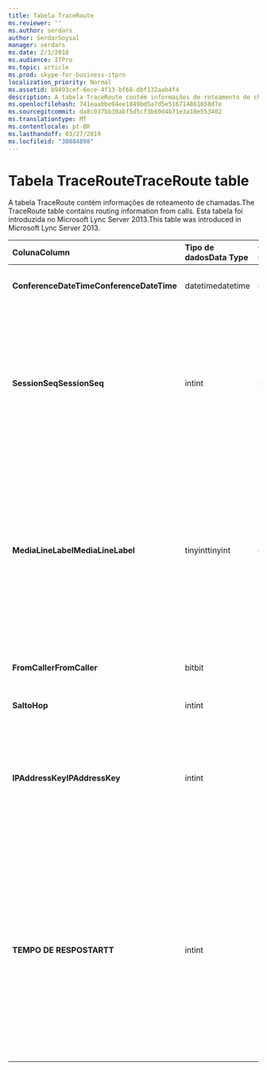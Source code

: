 ```yaml
---
title: Tabela TraceRoute
ms.reviewer: ''
ms.author: serdars
author: SerdarSoysal
manager: serdars
ms.date: 2/1/2018
ms.audience: ITPro
ms.topic: article
ms.prod: skype-for-business-itpro
localization_priority: Normal
ms.assetid: b9493cef-6ece-4f13-bf68-dbf132aab4f4
description: A tabela TraceRoute contém informações de roteamento de chamadas. Esta tabela foi introduzida no Microsoft Lync Server 2013.
ms.openlocfilehash: 741eaabbe94ee1849bd5a7d5e516714861658d7e
ms.sourcegitcommit: da8c037bb30abf5d5cf3b60d4b71e3a10e553402
ms.translationtype: MT
ms.contentlocale: pt-BR
ms.lasthandoff: 03/27/2019
ms.locfileid: "30884898"
---
```

# <a name="traceroute-table"></a><span data-ttu-id="22a6a-104">Tabela TraceRoute</span><span class="sxs-lookup"><span data-stu-id="22a6a-104">TraceRoute table</span></span>
 
<span data-ttu-id="22a6a-105">A tabela TraceRoute contém informações de roteamento de chamadas.</span><span class="sxs-lookup"><span data-stu-id="22a6a-105">The TraceRoute table contains routing information from calls.</span></span> <span data-ttu-id="22a6a-106">Esta tabela foi introduzida no Microsoft Lync Server 2013.</span><span class="sxs-lookup"><span data-stu-id="22a6a-106">This table was introduced in Microsoft Lync Server 2013.</span></span>
  
|<span data-ttu-id="22a6a-107">**Coluna**</span><span class="sxs-lookup"><span data-stu-id="22a6a-107">**Column**</span></span>|<span data-ttu-id="22a6a-108">**Tipo de dados**</span><span class="sxs-lookup"><span data-stu-id="22a6a-108">**Data Type**</span></span>|<span data-ttu-id="22a6a-109">**Chave/índice**</span><span class="sxs-lookup"><span data-stu-id="22a6a-109">**Key/Index**</span></span>|<span data-ttu-id="22a6a-110">**Detalhes**</span><span class="sxs-lookup"><span data-stu-id="22a6a-110">**Details**</span></span>|
|:-----|:-----|:-----|:-----|
|<span data-ttu-id="22a6a-111">**ConferenceDateTime**</span><span class="sxs-lookup"><span data-stu-id="22a6a-111">**ConferenceDateTime**</span></span> <br/> |<span data-ttu-id="22a6a-112">datetime</span><span class="sxs-lookup"><span data-stu-id="22a6a-112">datetime</span></span>  <br/> |<span data-ttu-id="22a6a-113">Primária, estrangeira</span><span class="sxs-lookup"><span data-stu-id="22a6a-113">Primary, Foreign</span></span>  <br/> |<span data-ttu-id="22a6a-114">Data e hora de início da chamada.</span><span class="sxs-lookup"><span data-stu-id="22a6a-114">Date and time that the call began.</span></span>  <br/> |
|<span data-ttu-id="22a6a-115">**SessionSeq**</span><span class="sxs-lookup"><span data-stu-id="22a6a-115">**SessionSeq**</span></span> <br/> |<span data-ttu-id="22a6a-116">int</span><span class="sxs-lookup"><span data-stu-id="22a6a-116">int</span></span>  <br/> |<span data-ttu-id="22a6a-117">Primária, estrangeira</span><span class="sxs-lookup"><span data-stu-id="22a6a-117">Primary, Foreign</span></span>  <br/> |<span data-ttu-id="22a6a-118">Identificador exclusivo usado para distinguir entre várias chamadas que podem ter começado na mesma data e ao mesmo tempo.</span><span class="sxs-lookup"><span data-stu-id="22a6a-118">Unique identifier used to distinguish between multiple calls that might have begun on the same date and at the same time.</span></span>  <br/> |
|<span data-ttu-id="22a6a-119">**MediaLineLabel**</span><span class="sxs-lookup"><span data-stu-id="22a6a-119">**MediaLineLabel**</span></span> <br/> |<span data-ttu-id="22a6a-120">tinyint</span><span class="sxs-lookup"><span data-stu-id="22a6a-120">tinyint</span></span>  <br/> |<span data-ttu-id="22a6a-121">Primária, estrangeira</span><span class="sxs-lookup"><span data-stu-id="22a6a-121">Primary, Foreign</span></span>  <br/> |<span data-ttu-id="22a6a-122">Representa o tipo da linha de vídeo utilizado na chamada.</span><span class="sxs-lookup"><span data-stu-id="22a6a-122">Represents the type of video line used in the call.</span></span> <span data-ttu-id="22a6a-123">Os valores permitidos são:</span><span class="sxs-lookup"><span data-stu-id="22a6a-123">Allowed values are:</span></span>  <br/> <span data-ttu-id="22a6a-124">0 - áudio</span><span class="sxs-lookup"><span data-stu-id="22a6a-124">0 - Audio</span></span>  <br/> <span data-ttu-id="22a6a-125">1 - vídeo</span><span class="sxs-lookup"><span data-stu-id="22a6a-125">1 - Video</span></span>  <br/> <span data-ttu-id="22a6a-126">2 - vídeo panorâmico</span><span class="sxs-lookup"><span data-stu-id="22a6a-126">2 - Panoramic video</span></span>  <br/> <span data-ttu-id="22a6a-127">3 - aplicativo/área de trabalho</span><span class="sxs-lookup"><span data-stu-id="22a6a-127">3 - Application/Desktop sharing</span></span>  <br/> |
|<span data-ttu-id="22a6a-128">**FromCaller**</span><span class="sxs-lookup"><span data-stu-id="22a6a-128">**FromCaller**</span></span> <br/> |<span data-ttu-id="22a6a-129">bit</span><span class="sxs-lookup"><span data-stu-id="22a6a-129">bit</span></span>  <br/> |<span data-ttu-id="22a6a-130">Primária</span><span class="sxs-lookup"><span data-stu-id="22a6a-130">Primary</span></span>  <br/> |<span data-ttu-id="22a6a-131">Ponto de extremidade que executou a chamada.</span><span class="sxs-lookup"><span data-stu-id="22a6a-131">Endpoint that placed the call.</span></span>  <br/> |
|<span data-ttu-id="22a6a-132">**Salto**</span><span class="sxs-lookup"><span data-stu-id="22a6a-132">**Hop**</span></span> <br/> |<span data-ttu-id="22a6a-133">int</span><span class="sxs-lookup"><span data-stu-id="22a6a-133">int</span></span>  <br/> ||<span data-ttu-id="22a6a-134">Salto de rede /</span><span class="sxs-lookup"><span data-stu-id="22a6a-134">Network hop/</span></span>  <br/> |
|<span data-ttu-id="22a6a-135">**IPAddressKey**</span><span class="sxs-lookup"><span data-stu-id="22a6a-135">**IPAddressKey**</span></span> <br/> |<span data-ttu-id="22a6a-136">int</span><span class="sxs-lookup"><span data-stu-id="22a6a-136">int</span></span>  <br/> |<span data-ttu-id="22a6a-137">Externa</span><span class="sxs-lookup"><span data-stu-id="22a6a-137">Foreign</span></span>  <br/> |<span data-ttu-id="22a6a-138">Identificador exclusivo para o endereço IP.</span><span class="sxs-lookup"><span data-stu-id="22a6a-138">Unique identifier for the IP address.</span></span> <span data-ttu-id="22a6a-139">Informações de endereço IP são armazenadas na [tabela IPAddress](ipaddress.md).</span><span class="sxs-lookup"><span data-stu-id="22a6a-139">IP address information is stored in the [IPAddress table](ipaddress.md).</span></span>  <br/> |
|<span data-ttu-id="22a6a-140">**TEMPO DE RESPOSTA**</span><span class="sxs-lookup"><span data-stu-id="22a6a-140">**RTT**</span></span> <br/> |<span data-ttu-id="22a6a-141">int</span><span class="sxs-lookup"><span data-stu-id="22a6a-141">int</span></span>  <br/> ||<span data-ttu-id="22a6a-142">Tempo de ida e volta.</span><span class="sxs-lookup"><span data-stu-id="22a6a-142">Roundtrip time.</span></span> <span data-ttu-id="22a6a-143">O tempo de ida e volta mede a quantidade de tempo que leva para um pacote de voz chegar ao seu destino e, em seguida, enviar notificação regressivo que ela foi recebida.</span><span class="sxs-lookup"><span data-stu-id="22a6a-143">The roundtrip time measures the amount of time it takes for a voice packet to reach its destination and then send back notification that it was received.</span></span>  <br/> |
   

